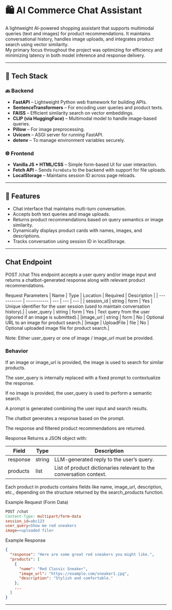 # 🛍️ AI Commerce Chat Assistant

A lightweight AI-powered shopping assistant that supports multimodal queries (text and images) for product recommendations. It maintains conversational history, handles image uploads, and integrates product search using vector similarity.\
My primary focus throughout the project was optimizing for efficiency and minimizing latency in both model inference and response delivery.

---

## 🔧 Tech Stack

### 🔙 Backend
- **FastAPI** – Lightweight Python web framework for building APIs.
- **SentenceTransformers** – For encoding user queries and product texts.
- **FAISS** – Efficient similarity search on vector embeddings.
- **CLIP (via HuggingFace)** – Multimodal model to handle image-based queries.
- **Pillow** – For image preprocessing.
- **Uvicorn** – ASGI server for running FastAPI.
- **dotenv** – To manage environment variables securely.

### 🌐 Frontend
- **Vanilla JS + HTML/CSS** – Simple form-based UI for user interaction.
- **Fetch API** – Sends `FormData` to the backend with support for file uploads.
- **LocalStorage** – Maintains session ID across page reloads.

---

## 🧠 Features

- Chat interface that maintains multi-turn conversation.
- Accepts both text queries and image uploads.
- Returns product recommendations based on query semantics or image similarity.
- Dynamically displays product cards with names, images, and descriptions.
- Tracks conversation using session ID in localStorage.

---


## Chat Endpoint

POST /chat
This endpoint accepts a user query and/or image input and returns a chatbot-generated response along with relevant product recommendations.

Request  Parameters
| Name |	Type |	Location |	Required |	Description |
| ----------- | ----------- | --- | --- | --- |
| session_id |	string |	form |	Yes	| Unique identifier for the user session (used to maintain conversation history).|
| user_query |	string |	form |	Yes |	Text query from the user (ignored if an image is submitted).|
|image_url |	string |	form	| No |	Optional URL to an image for product search.|
|image |	UploadFile |	file |	No |	Optional uploaded image file for product search.|

Note: Either user_query or one of image / image_url must be provided.

### Behavior
If an image or image_url is provided, the image is used to search for similar products.

The user_query is internally replaced with a fixed prompt to contextualize the response.

If no image is provided, the user_query is used to perform a semantic search.

A prompt is generated combining the user input and search results.

The chatbot generates a response based on the prompt.

The response and filtered product recommendations are returned.

Response
Returns a JSON object with:

|Field	 |   Type	 | Description|
| ---- | ---- | --- |
|response	|string	|LLM-generated reply to the user’s query.|
|products	|list	  |List of product dictionaries relevant to the conversation context.|

Each product in products contains fields like name, image_url, description, etc., depending on the structure returned by the search_products function.

Example Request (Form Data)
```makefile
POST /chat
Content-Type: multipart/form-data
session_id=abc123
user_query=Show me red sneakers
image=<uploaded file>
```
Example Response
```json
{
  "response": "Here are some great red sneakers you might like.",
  "products": [
    {
      "name": "Red Classic Sneaker",
      "image_url": "https://example.com/sneaker1.jpg",
      "description": "Stylish and comfortable."
    },
    ...
  ]
}
```

---
